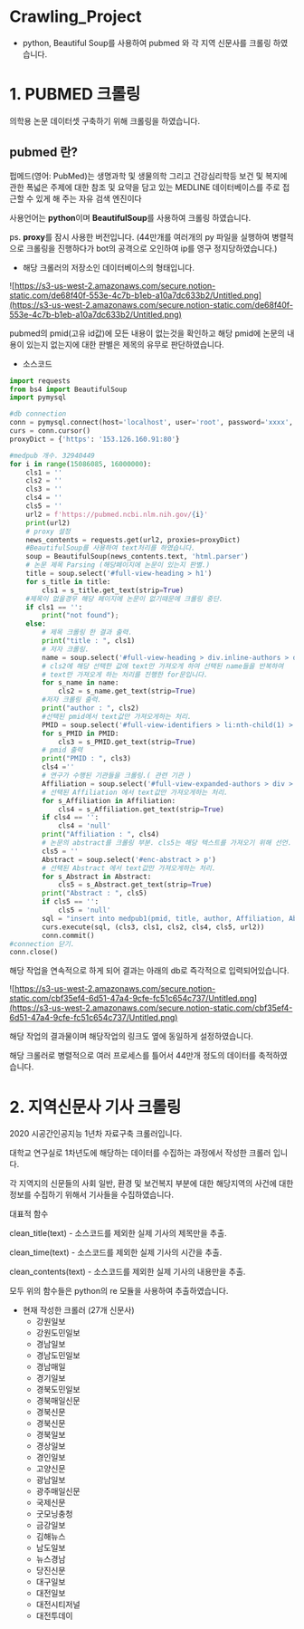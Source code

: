 # Crawling_Project
- python, Beautiful Soup를 사용하여 pubmed 와 각 지역 신문사를 크롤링 하였습니다.
# 1. PUBMED 크롤링

의학용 논문 데이터셋 구축하기 위해 크롤링을 하였습니다.

## pubmed 란?

펍메드(영어: PubMed)는 생명과학 및 생물의학 그리고 건강심리학등 보건 및 복지에 관한 폭넓은 주제에 대한 참조 및 요약을 담고 있는 MEDLINE 데이터베이스를 주로 접근할 수 있게 해 주는 자유 검색 엔진이다

사용언어는 **python**이며 **BeautifulSoup**를 사용하여 크롤링 하였습니다.

ps. **proxy**를 잠시 사용한 버전입니다. (44만개를 여러개의 py 파일을 실행하여 병렬적으로 크롤링을 진행하다가 bot의 공격으로 오인하여 ip를 영구 정지당하였습니다.)

- 해당 크롤러의 저장소인 데이터베이스의 형태입니다.

![https://s3-us-west-2.amazonaws.com/secure.notion-static.com/de68f40f-553e-4c7b-b1eb-a10a7dc633b2/Untitled.png](https://s3-us-west-2.amazonaws.com/secure.notion-static.com/de68f40f-553e-4c7b-b1eb-a10a7dc633b2/Untitled.png)

pubmed의 pmid(고유 id값)에 모든 내용이 없는것을 확인하고 해당 pmid에 논문의 내용이 있는지 없는지에 대한 판별은 제목의 유무로 판단하였습니다.

- 소스코드

```python
import requests
from bs4 import BeautifulSoup
import pymysql

#db connection
conn = pymysql.connect(host='localhost', user='root', password='xxxx', db='4th', charset="utf8")
curs = conn.cursor()
proxyDict = {'https': '153.126.160.91:80'}

#medpub 개수. 32940449
for i in range(15086085, 16000000):
    cls1 = ''
    cls2 = ''
    cls3 = ''
    cls4 = ''
    cls5 = ''
    url2 = f'https://pubmed.ncbi.nlm.nih.gov/{i}'
    print(url2)
    # proxy 설정
    news_contents = requests.get(url2, proxies=proxyDict)
    #BeautifulSoup를 사용하여 text처리를 하였습니다.
    soup = BeautifulSoup(news_contents.text, 'html.parser')
    # 논문 제목 Parsing (해당페이지에 논문이 있는지 판별.)
    title = soup.select('#full-view-heading > h1')
    for s_title in title:
        cls1 = s_title.get_text(strip=True)
    #제목이 없을경우 해당 페이지에 논문이 없기때문에 크롤링 중단.
    if cls1 == '':
        print("not found");
    else:
        # 제목 크롤링 한 결과 출력.
        print("title : ", cls1)
        # 저자 크롤링.
        name = soup.select('#full-view-heading > div.inline-authors > div > div')
        # cls2에 해당 선택한 값에 text만 가져오게 하여 선택된 name들을 반복하여
        # text만 가져오게 하는 처리를 진행한 for문입니다.
        for s_name in name:
            cls2 = s_name.get_text(strip=True)
        #저자 크롤링 출력.
        print("author : ", cls2)
        #선택된 pmid에서 text값만 가져오게하는 처리.
        PMID = soup.select('#full-view-identifiers > li:nth-child(1) > span > strong')
        for s_PMID in PMID:
            cls3 = s_PMID.get_text(strip=True)
        # pmid 출력
        print("PMID : ", cls3)
        cls4 =''
        # 연구가 수행된 기관들을 크롤링.( 관련 기관 )
        Affiliation = soup.select('#full-view-expanded-authors > div > ul > li')
        # 선택된 Affiliation 에서 text값만 가져오게하는 처리.
        for s_Affiliation in Affiliation:
            cls4 = s_Affiliation.get_text(strip=True)
        if cls4 == '':
            cls4 = 'null'
        print("Affiliation : ", cls4)
        # 논문의 abstract를 크롤링 부분. cls5는 해당 텍스트를 가져오기 위해 선언.
        cls5 = ''
        Abstract = soup.select('#enc-abstract > p')
        # 선택된 Abstract 에서 text값만 가져오게하는 처리.
        for s_Abstract in Abstract:
            cls5 = s_Abstract.get_text(strip=True)
        print("Abstract : ", cls5)
        if cls5 == '':
            cls5 = 'null'
        sql = "insert into medpub1(pmid, title, author, Affiliation, Abstract, link) values (%s,%s,%s,%s,%s,%s)"
        curs.execute(sql, (cls3, cls1, cls2, cls4, cls5, url2))
        conn.commit()
#connection 닫기.
conn.close()
```

해당 작업을 연속적으로 하게 되어 결과는 아래의 db로 즉각적으로 입력되어있습니다. 

![https://s3-us-west-2.amazonaws.com/secure.notion-static.com/cbf35ef4-6d51-47a4-9cfe-fc51c654c737/Untitled.png](https://s3-us-west-2.amazonaws.com/secure.notion-static.com/cbf35ef4-6d51-47a4-9cfe-fc51c654c737/Untitled.png)

해당 작업의 결과물이며 해당작업의 링크도 옆에 동일하게 설정하였습니다.

해당 크롤러로 병렬적으로 여러 프로세스를 틀어서  44만개 정도의 데이터를 축적하였습니다.

# 2. 지역신문사 기사 크롤링

2020 시공간인공지능 1년차 자료구축 크롤러입니다. 

대학교 연구실로 1차년도에 해당하는 데이터를 수집하는 과정에서 작성한 크롤러 입니다.

각 지역지의 신문들의 사회 일반, 환경 및 보건복지 부분에 대한 해당지역의 사건에 대한 정보를 수집하기 위해서 기사들을 수집하였습니다.

대표적 함수

clean_title(text) - 소스코드를 제외한 실제 기사의 제목만을 추출.

clean_time(text) - 소스코드를 제외한 실제 기사의 시간을 추출.

clean_contents(text) - 소스코드를 제외한 실제 기사의 내용만을 추출.

모두 위의 함수들은 python의 re 모듈을 사용하여 추출하였습니다.

- 현재 작성한 크롤러 (27개 신문사)
    - 강원일보
    - 강원도민일보
    - 경남일보
    - 경남도민일보
    - 경남매일
    - 경기일보
    - 경북도민일보
    - 경북매일신문
    - 경북신문
    - 경북신문
    - 경북일보
    - 경상일보
    - 경인일보
    - 고양신문
    - 광남일보
    - 광주매일신문
    - 국제신문
    - 굿모닝충청
    - 금강일보
    - 김해뉴스
    - 남도일보
    - 뉴스경남
    - 당진신문
    - 대구일보
    - 대전일보
    - 대전시티저널
    - 대전투데이
